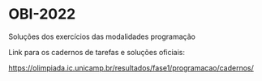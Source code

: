 # OBI-2022 

Soluções dos exercícios das modalidades programação

Link para os cadernos de tarefas e soluções oficiais:

https://olimpiada.ic.unicamp.br/resultados/fase1/programacao/cadernos/
